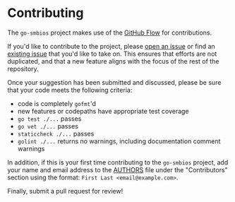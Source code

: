 Contributing
============

The `go-smbios` project makes use of the [GitHub Flow](https://guides.github.com/introduction/flow/)
for contributions.

If you'd like to contribute to the project, please
[open an issue](https://github.com/yywing/go-smbios/issues/new) or find an
[existing issue](https://github.com/yywing/go-smbios/issues) that you'd like
to take on.  This ensures that efforts are not duplicated, and that a new feature
aligns with the focus of the rest of the repository.

Once your suggestion has been submitted and discussed, please be sure that your
code meets the following criteria:
  - code is completely `gofmt`'d
  - new features or codepaths have appropriate test coverage
  - `go test ./...` passes
  - `go vet ./...` passes
  - `staticcheck ./...` passes
  - `golint ./...` returns no warnings, including documentation comment warnings

In addition, if this is your first time contributing to the `go-smbios` project,
add your name and email address to the
[AUTHORS](https://github.com/yywing/go-smbios/blob/master/AUTHORS) file
under the "Contributors" section using the format:
`First Last <email@example.com>`.

Finally, submit a pull request for review!